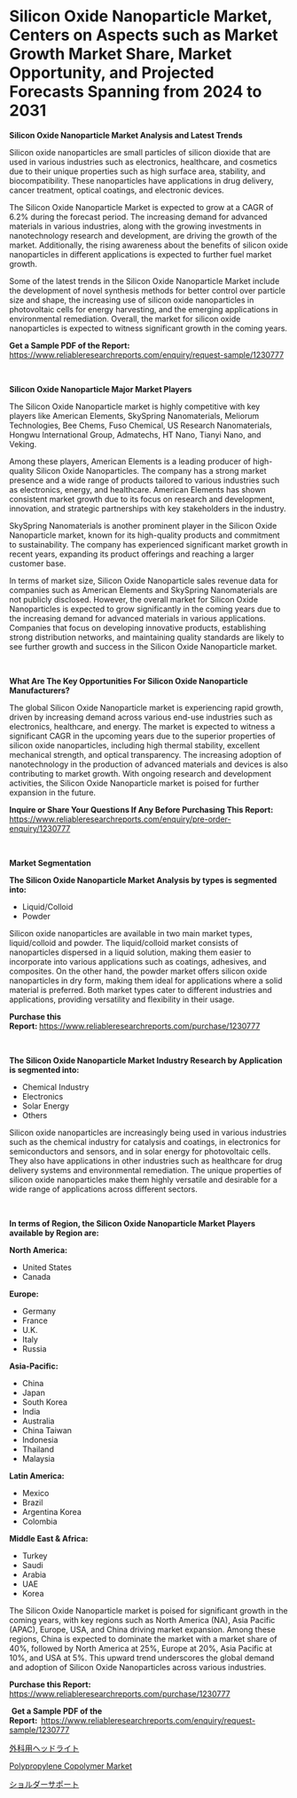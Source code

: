 <p><h1>Silicon Oxide Nanoparticle Market, Centers on Aspects such as Market Growth Market Share, Market Opportunity, and Projected Forecasts Spanning from 2024 to 2031</h1></p><p><strong>Silicon Oxide Nanoparticle Market Analysis and Latest Trends</strong></p>
<p><p>Silicon oxide nanoparticles are small particles of silicon dioxide that are used in various industries such as electronics, healthcare, and cosmetics due to their unique properties such as high surface area, stability, and biocompatibility. These nanoparticles have applications in drug delivery, cancer treatment, optical coatings, and electronic devices.</p><p>The Silicon Oxide Nanoparticle Market is expected to grow at a CAGR of 6.2% during the forecast period. The increasing demand for advanced materials in various industries, along with the growing investments in nanotechnology research and development, are driving the growth of the market. Additionally, the rising awareness about the benefits of silicon oxide nanoparticles in different applications is expected to further fuel market growth.</p><p>Some of the latest trends in the Silicon Oxide Nanoparticle Market include the development of novel synthesis methods for better control over particle size and shape, the increasing use of silicon oxide nanoparticles in photovoltaic cells for energy harvesting, and the emerging applications in environmental remediation. Overall, the market for silicon oxide nanoparticles is expected to witness significant growth in the coming years.</p></p>
<p><strong>Get a Sample PDF of the Report:&nbsp;</strong> <a href="https://www.reliableresearchreports.com/enquiry/request-sample/1230777">https://www.reliableresearchreports.com/enquiry/request-sample/1230777</a></p>
<p>&nbsp;</p>
<p><strong>Silicon Oxide Nanoparticle Major Market Players</strong></p>
<p><p>The Silicon Oxide Nanoparticle market is highly competitive with key players like American Elements, SkySpring Nanomaterials, Meliorum Technologies, Bee Chems, Fuso Chemical, US Research Nanomaterials, Hongwu International Group, Admatechs, HT Nano, Tianyi Nano, and Veking. </p><p>Among these players, American Elements is a leading producer of high-quality Silicon Oxide Nanoparticles. The company has a strong market presence and a wide range of products tailored to various industries such as electronics, energy, and healthcare. American Elements has shown consistent market growth due to its focus on research and development, innovation, and strategic partnerships with key stakeholders in the industry.</p><p>SkySpring Nanomaterials is another prominent player in the Silicon Oxide Nanoparticle market, known for its high-quality products and commitment to sustainability. The company has experienced significant market growth in recent years, expanding its product offerings and reaching a larger customer base.</p><p>In terms of market size, Silicon Oxide Nanoparticle sales revenue data for companies such as American Elements and SkySpring Nanomaterials are not publicly disclosed. However, the overall market for Silicon Oxide Nanoparticles is expected to grow significantly in the coming years due to the increasing demand for advanced materials in various applications. Companies that focus on developing innovative products, establishing strong distribution networks, and maintaining quality standards are likely to see further growth and success in the Silicon Oxide Nanoparticle market.</p></p>
<p>&nbsp;</p>
<p><strong>What Are The Key Opportunities For Silicon Oxide Nanoparticle Manufacturers?</strong></p>
<p><p>The global Silicon Oxide Nanoparticle market is experiencing rapid growth, driven by increasing demand across various end-use industries such as electronics, healthcare, and energy. The market is expected to witness a significant CAGR in the upcoming years due to the superior properties of silicon oxide nanoparticles, including high thermal stability, excellent mechanical strength, and optical transparency. The increasing adoption of nanotechnology in the production of advanced materials and devices is also contributing to market growth. With ongoing research and development activities, the Silicon Oxide Nanoparticle market is poised for further expansion in the future.</p></p>
<p><strong>Inquire or Share Your Questions If Any Before Purchasing This Report:</strong> <a href="https://www.reliableresearchreports.com/enquiry/pre-order-enquiry/1230777">https://www.reliableresearchreports.com/enquiry/pre-order-enquiry/1230777</a></p>
<p>&nbsp;</p>
<p><strong>Market Segmentation</strong></p>
<p><strong>The Silicon Oxide Nanoparticle Market Analysis by types is segmented into:</strong></p>
<p><ul><li>Liquid/Colloid</li><li>Powder</li></ul></p>
<p><p>Silicon oxide nanoparticles are available in two main market types, liquid/colloid and powder. The liquid/colloid market consists of nanoparticles dispersed in a liquid solution, making them easier to incorporate into various applications such as coatings, adhesives, and composites. On the other hand, the powder market offers silicon oxide nanoparticles in dry form, making them ideal for applications where a solid material is preferred. Both market types cater to different industries and applications, providing versatility and flexibility in their usage.</p></p>
<p><strong>Purchase this Report:&nbsp;</strong><a href="https://www.reliableresearchreports.com/purchase/1230777">https://www.reliableresearchreports.com/purchase/1230777</a></p>
<p>&nbsp;</p>
<p><strong>The Silicon Oxide Nanoparticle Market Industry Research by Application is segmented into:</strong></p>
<p><ul><li>Chemical Industry</li><li>Electronics</li><li>Solar Energy</li><li>Others</li></ul></p>
<p><p>Silicon oxide nanoparticles are increasingly being used in various industries such as the chemical industry for catalysis and coatings, in electronics for semiconductors and sensors, and in solar energy for photovoltaic cells. They also have applications in other industries such as healthcare for drug delivery systems and environmental remediation. The unique properties of silicon oxide nanoparticles make them highly versatile and desirable for a wide range of applications across different sectors.</p></p>
<p>&nbsp;</p>
<p><strong>In terms of Region, the Silicon Oxide Nanoparticle Market Players available by Region are:</strong></p>
<p>
    <p> <strong> North America: </strong>
        <ul>
            <li>United States</li>
            <li>Canada</li>
        </ul>
        </p> 
    <p> <strong> Europe: </strong>
        <ul>
            <li>Germany</li>
            <li>France</li>
            <li>U.K.</li>
            <li>Italy</li>
            <li>Russia</li>
        </ul>
        </p> 
    <p> <strong> Asia-Pacific: </strong>
        <ul>
            <li>China</li>
            <li>Japan</li>
            <li>South Korea</li>
            <li>India</li>
            <li>Australia</li>
            <li>China Taiwan</li>
            <li>Indonesia</li>
            <li>Thailand</li>
            <li>Malaysia</li>
        </ul>
        </p> 
    <p> <strong> Latin America: </strong>
        <ul>
            <li>Mexico</li>
            <li>Brazil</li>
            <li>Argentina Korea</li>
            <li>Colombia</li>
        </ul>
        </p> 
    <p> <strong> Middle East & Africa: </strong>
        <ul>
            <li>Turkey</li>
            <li>Saudi</li>
            <li>Arabia</li>
            <li>UAE</li>
            <li>Korea</li>
        </ul>
    </p>
    </p>
<p><p>The Silicon Oxide Nanoparticle market is poised for significant growth in the coming years, with key regions such as North America (NA), Asia Pacific (APAC), Europe, USA, and China driving market expansion. Among these regions, China is expected to dominate the market with a market share of 40%, followed by North America at 25%, Europe at 20%, Asia Pacific at 10%, and USA at 5%. This upward trend underscores the global demand and adoption of Silicon Oxide Nanoparticles across various industries.</p></p>
<p><strong>Purchase this Report: </strong><a href="https://www.reliableresearchreports.com/purchase/1230777">https://www.reliableresearchreports.com/purchase/1230777</a></p>
<p>&nbsp;<strong>Get a Sample PDF of the Report:&nbsp;&nbsp;</strong><a href="https://www.reliableresearchreports.com/enquiry/request-sample/1230777">https://www.reliableresearchreports.com/enquiry/request-sample/1230777</a></p>
<p><strong></strong></p>
<p><p><a href="https://medium.com/@terrelliemann565620/%E6%89%8B%E8%A1%93%E7%94%A8%E3%83%98%E3%83%83%E3%83%89%E3%83%A9%E3%82%A4%E3%83%88%E3%81%AE%E5%B8%82%E5%A0%B4%E8%A6%8F%E6%A8%A1%E3%81%A8%E5%B8%82%E5%A0%B4%E5%8B%95%E5%90%91-%E5%AE%8C%E5%85%A8%E3%81%AA%E6%A5%AD%E7%95%8C%E6%A6%82%E8%A6%B3-2024%E5%B9%B4%E3%81%8B%E3%82%892031%E5%B9%B4-3a12dd817e72">外科用ヘッドライト</a></p><p><a href="https://github.com/lataunyatinikmelvin59ilbd0dv/Market-Research-Report-List-1/blob/main/polypropylene-copolymer-market.md">Polypropylene Copolymer Market</a></p><p><a href="https://medium.com/@a.d.michael1/%E8%82%A9%E3%81%AE%E3%82%B5%E3%83%9D%E3%83%BC%E3%83%88%E5%B8%82%E5%A0%B4-%E5%B8%82%E5%A0%B4cagr-%E5%B8%82%E5%A0%B4%E3%83%88%E3%83%AC%E3%83%B3%E3%83%89-%E3%81%8A%E3%82%88%E3%81%B3%E6%88%90%E9%95%B7%E6%88%A6%E7%95%A5%E3%81%AB%E9%96%A2%E3%81%99%E3%82%8B%E8%A6%8B%E8%A7%A3-83eaaa77b8c0">ショルダーサポート</a></p></p>